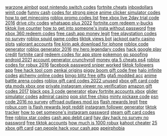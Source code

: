 <a href="https://lookerstudio.google.com/reporting/bcb335ae-d3c2-45d4-a614-ebacb73b041f/page/DjD">warzone aimbot</a>
<a href="https://lookerstudio.google.com/reporting/12958bcd-8449-471e-b37d-4974aa8fb559/page/DjD">post nintendo switch codes</a>
<a href="https://lookerstudio.google.com/reporting/65a29544-0720-42e8-a234-33514497875e/page/DjD">fortnite cheats</a>
<a href="https://lookerstudio.google.com/reporting/385d7738-0e30-4983-8382-75b251adde39/page/DjD">inboxdollars winit code</a>
<a href="https://lookerstudio.google.com/reporting/fa2942ea-5be3-414c-a040-238b6ac107d5/page/DjD">funny cash</a>
<a href="https://lookerstudio.google.com/reporting/70fb5e50-4bf7-49ae-bdf4-ec13191c0491/page/DjD">codes for strong piece</a>
<a href="https://lookerstudio.google.com/reporting/7c374f2a-48e2-4c8c-9c5e-9110bf6dfca1/page/DjD">anime clicker simulator codes</a>
<a href="https://lookerstudio.google.com/reporting/f8583ead-1eb6-4727-bc8c-206b7fb3d81b/page/DjD">how to get minecoins</a>
<a href="https://lookerstudio.google.com/reporting/ed5ed21f-3eb7-42f4-9d8b-f288fe4ce786/page/HqoDD">roblox promo codes list</a>
<a href="https://lookerstudio.google.com/reporting/10dbec35-f3b0-4580-ae49-56633ee50438/page/DjD">free xbox live 2day trial code 2016</a>
<a href="https://lookerstudio.google.com/reporting/694a04fa-71c5-4a42-b030-7ae04d13d4d7/page/DjD">drive city codes</a>
<a href="https://lookerstudio.google.com/reporting/379bf7dc-f4a2-418b-8fe0-4a0fb3a3ffe9/page/DjD">whatsapp plus 2022</a>
<a href="https://lookerstudio.google.com/reporting/4ea0a97c-7a66-41bb-adb4-57fe354a3066/page/DjD">fortnite.com redeem v-bucks</a>
<a href="https://lookerstudio.google.com/reporting/2cb5ce73-4258-477e-b3b6-81bddcaeba5f/page/OD2AD">tiktok live counter</a>
<a href="https://lookerstudio.google.com/reporting/da5218ed-0fb6-4a13-86cc-94aee2294583/page/DjD">how to get into someone's insta without password</a>
<a href="https://lookerstudio.google.com/reporting/2ae0fd20-0a7e-47e8-bea2-ea1421cfd3f0/page/DjD">free xbox 360 redeem codes</a>
<a href="https://lookerstudio.google.com/reporting/023f3dfe-e46f-418a-bf65-5caada8d1391/page/urfAD">free cash app money legit</a>
<a href="https://lookerstudio.google.com/reporting/75248d25-1663-4581-a118-a550eb609cfa/page/DjD">free playstation codes no survey</a>
<a href="https://lookerstudio.google.com/reporting/d8aa77ec-3750-453c-8388-9fd2f32b840f/page/DjD">roblox squid game codes</a>
<a href="https://lookerstudio.google.com/reporting/1248c0bb-91d7-444d-905c-8e4bf150a626/page/DjD">tiktok views bot</a>
<a href="https://lookerstudio.google.com/reporting/43770e0b-f731-47a1-a4b7-a304b1f7b04f/page/DjD">jackpot party casino slots</a>
<a href="https://lookerstudio.google.com/reporting/130b2494-4db7-4b41-85f8-9f462444db70/page/Fr26C">valorant accounts</a>
<a href="https://lookerstudio.google.com/reporting/f7175971-d240-4be5-8ae6-148955204354/page/DjD">fire kirin apk download for iphone</a>
<a href="https://lookerstudio.google.com/s/v_TKdRCvRQw">roblox code generator</a>
<a href="https://lookerstudio.google.com/reporting/e021fc71-8ea4-4665-9354-22cd2601ada9/page/DjD">roblox generator 2016</a>
<a href="https://lookerstudio.google.com/reporting/fccb03d1-527c-4502-8d06-5674e212080b/page/DjD">my hero legendary codes</a>
<a href="https://lookerstudio.google.com/reporting/2139a906-1bf0-41f5-8627-1e9eea81da21/page/DjD">hack google play credit</a>
<a href="https://lookerstudio.google.com/reporting/31135d39-33c2-4f5a-8029-abad255e891b?s=oJc-U1n9Y3E">fortnite card</a>
<a href="https://lookerstudio.google.com/reporting/cfd8f938-9c2a-48fa-b52c-106d5fb20133/page/DjD">redeem codes for app store</a>
<a href="https://lookerstudio.google.com/reporting/e90fc243-c8d4-4b9b-891a-1af537a3372e/page/DjD">pokemon go spoofing android 2021</a>
<a href="https://lookerstudio.google.com/reporting/6e146d06-ed7c-4f81-ae64-d9105840c0af/page/DjD">account generator crunchyroll</a>
<a href="https://lookerstudio.google.com/reporting/b00bdb68-fa91-4ea5-882b-34e39d14fd4a/page/DjD">money gta 5 cheats ps4</a>
<a href="https://lookerstudio.google.com/reporting/db283368-8a0c-4320-a8a3-49edd45c0602/page/DjD">roblox codes for robux 2016</a>
<a href="https://lookerstudio.google.com/reporting/58e449fe-10c5-4198-9f61-0f418944bfad/page/DjD">facebook password sniper worked</a>
<a href="https://lookerstudio.google.com/reporting/0a45e901-8632-4629-b757-2f887933401b/page/OD2AD">tiktok followers app</a>
<a href="https://lookerstudio.google.com/reporting/d8bd4cb4-16a0-47d2-8201-04f16d29af18/page/DjD">free hack tool com</a>
<a href="https://lookerstudio.google.com/reporting/eacc8c20-ed9e-4d03-8b14-00f6b4c4948b/page/DjD">zenkai origins</a>
<a href="https://lookerstudio.google.com/s/ibiWHWJciCY">piggy boom gift code free</a>
<a href="https://lookerstudio.google.com/reporting/0d17c9f7-add4-41e4-9bf3-9d87740a04e4/page/DjD">halo infinite codes</a>
<a href="https://lookerstudio.google.com/reporting/dc0e3be9-a8be-42f8-8737-ae322c9633ab/page/DjD">alchemy online codes</a>
<a href="https://lookerstudio.google.com/reporting/cbeefcde-33fb-4cd9-a1b1-92f61df557fd/page/DjD">bingo blitz free gifts</a>
<a href="https://lookerstudio.google.com/reporting/0a3b0e9c-db9b-4bf5-bf78-97ace8102bb5/page/DjD">gta5 modded acc</a>
<a href="https://lookerstudio.google.com/reporting/f3e5ced2-d32d-4587-838f-8facaea9d176/page/DjD">anime battle arena codes</a>
<a href="https://lookerstudio.google.com/reporting/2618491f-09db-4853-aa4b-809ec7437eec/page/DjD">roblox gift card codes 2022 unused</a>
<a href="https://lookerstudio.google.com/reporting/d9c1b275-d65a-4610-9c24-c885114a1e4a/page/DjD">xbox gift card code</a>
<a href="https://lookerstudio.google.com/reporting/b487d7ce-a95b-4a6d-bc46-b9c03aba016a/page/DjD">gta mods xbox one</a>
<a href="https://lookerstudio.google.com/u/0/reporting/57a67ce8-2d04-40ae-8d12-e379f73f2840/page/DTSDD">private instagram viewer no verification</a>
<a href="https://lookerstudio.google.com/reporting/41e61f19-2abb-46ab-bafc-b89377b82921/page/DjD">amazon gift codes 2017</a>
<a href="https://lookerstudio.google.com/reporting/d8c9c1d6-3de5-4c4d-8376-2f367476673a/page/DjD">black ops 3 code generator</a>
<a href="https://lookerstudio.google.com/s/sDPt4frAn2U">ebay fortnite accounts xbox</a>
<a href="https://lookerstudio.google.com/reporting/3cb0ad62-b077-4234-bff3-53744f0d2c23/page/DjD">glider simulator codes</a>
<a href="https://lookerstudio.google.com/reporting/1220f397-13a5-462b-87eb-1bd791979ab1/page/29pDD">admiral casino</a>
<a href="https://lookerstudio.google.com/reporting/af0a55b3-858e-4650-92e4-b91d8e58160e/page/DjD">pop slot free chips</a>
<a href="https://lookerstudio.google.com/reporting/67d42842-bdbd-45e0-8d06-6032eafa5766/page/DjD">minty pickaxe code</a>
<a href="https://lookerstudio.google.com/reporting/d042cf20-40dd-4304-a9fb-de90e7329223/page/DjD">psn code 2016 no survey</a>
<a href="https://lookerstudio.google.com/reporting/0dc10058-ecbd-42bf-9557-f4b6cd7a032c?s=v6R4ugkiqg8">offroad outlaws mod ios</a>
<a href="https://lookerstudio.google.com/reporting/1eb77208-cdc0-49a7-9529-6d1c2acddc14/page/DjD">flash rewards legit</a>
<a href="https://lookerstudio.google.com/reporting/2549266d-cfd6-4c54-b271-8d0a9b375cbd/page/DjD">free robux.com</a>
<a href="https://lookerstudio.google.com/reporting/c5814672-f294-433e-b25a-675d741d476d/page/AceZB">is flash rewards legit reddit</a>
<a href="https://lookerstudio.google.com/reporting/82628716-3d8b-49a2-b72e-b1ab8ebc155b/page/DjD">instagram follower generator</a>
<a href="https://lookerstudio.google.com/s/htgKjLYPEXI">tiktok tracker</a>
<a href="https://lookerstudio.google.com/s/sAD8F-7uVfs">how to get someone's instagram password</a>
<a href="https://lookerstudio.google.com/reporting/3d72c66f-0052-42d2-8096-20fbb468189f/page/DjD">steam gift card codes free</a>
<a href="https://lookerstudio.google.com/reporting/5a570433-3769-4852-8c49-f11ae536e33f/page/DjD">roblox star codes</a>
<a href="https://lookerstudio.google.com/reporting/56533de3-eb78-46c6-a2a7-68132646f838/page/DjD">cash app debit card</a>
<a href="https://lookerstudio.google.com/s/qJlENybk8Jw">hay day hack no survey no password</a>
<a href="https://lookerstudio.google.com/reporting/150d473d-6395-427b-ac93-5e4a50ca3817/page/OD2AD">free tiktok accounts</a>
<a href="https://lookerstudio.google.com/reporting/aae99da9-c1b0-4776-a3be-6d23b9b489db/page/DjD">how much is 1000 robux</a>
<a href="https://lookerstudio.google.com/reporting/7e1b79f2-7d9b-4da9-82b4-879eb5e8c95a/page/DjD">kahoot cheater</a>
<a href="https://lookerstudio.google.com/reporting/ec7d528b-d098-440a-8f81-4a16a91b8412/page/DjD">25 xbox gift card</a>
<a href="https://lookerstudio.google.com/reporting/3829f45e-b5b5-4475-9400-34a11dd72018/page/FWT9C">can people hack your cash app</a>
<a href="https://lookerstudio.google.com/reporting/072c4f24-fc76-4434-8326-45bf3b9b459a/page/DjD">apeirphobia</a>
